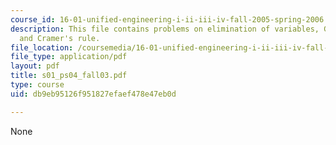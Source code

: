 ```yaml
---
course_id: 16-01-unified-engineering-i-ii-iii-iv-fall-2005-spring-2006
description: This file contains problems on elimination of variables, Gaussian?reduction,
  and Cramer's rule.
file_location: /coursemedia/16-01-unified-engineering-i-ii-iii-iv-fall-2005-spring-2006/db9eb95126f951827efaef478e47eb0d_s01_ps04_fall03.pdf
file_type: application/pdf
layout: pdf
title: s01_ps04_fall03.pdf
type: course
uid: db9eb95126f951827efaef478e47eb0d

---
```

None